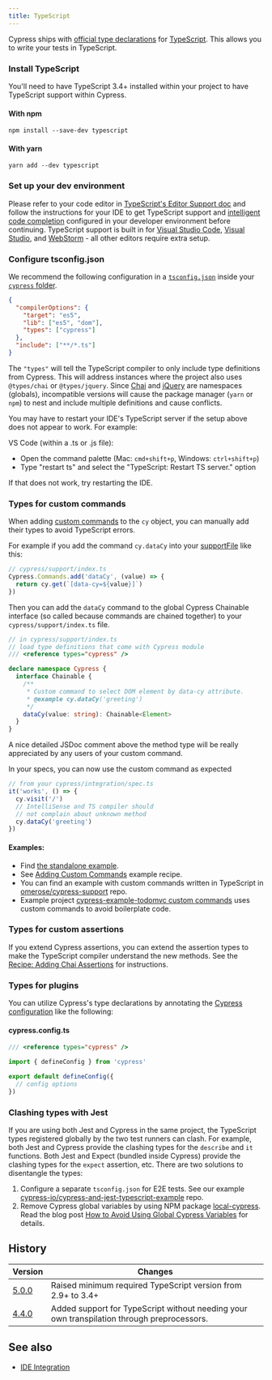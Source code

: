 ```yaml
---
title: TypeScript
---
```


Cypress ships with
[official type declarations](https://github.com/cypress-io/cypress/tree/develop/cli/types)
for [TypeScript](https://www.typescriptlang.org/). This allows you to write your
tests in TypeScript.

### Install TypeScript

You'll need to have TypeScript 3.4+ installed within your project to have
TypeScript support within Cypress.

#### With npm

```shell
npm install --save-dev typescript
```

#### With yarn

```shell
yarn add --dev typescript
```

### Set up your dev environment

Please refer to your code editor in
[TypeScript's Editor Support doc](https://github.com/Microsoft/TypeScript/wiki/TypeScript-Editor-Support)
and follow the instructions for your IDE to get TypeScript support and
[intelligent code completion](/guides/tooling/IDE-integration#Intelligent-Code-Completion)
configured in your developer environment before continuing. TypeScript support
is built in for [Visual Studio Code](https://code.visualstudio.com/),
[Visual Studio](https://www.visualstudio.com/), and
[WebStorm](https://www.jetbrains.com/webstorm/) - all other editors require
extra setup.

### Configure tsconfig.json

We recommend the following configuration in a
[`tsconfig.json`](http://www.typescriptlang.org/docs/handbook/tsconfig-json.html)
inside your
[`cypress` folder](/guides/core-concepts/writing-and-organizing-tests#Folder-Structure).

```json
{
  "compilerOptions": {
    "target": "es5",
    "lib": ["es5", "dom"],
    "types": ["cypress"]
  },
  "include": ["**/*.ts"]
}
```

The `"types"` will tell the TypeScript compiler to only include type definitions
from Cypress. This will address instances where the project also uses
`@types/chai` or `@types/jquery`. Since
[Chai](/guides/references/bundled-tools#Chai) and
[jQuery](/guides/references/bundled-tools#Other-Library-Utilities) are
namespaces (globals), incompatible versions will cause the package manager
(`yarn` or `npm`) to nest and include multiple definitions and cause conflicts.

<Alert type="warning">

You may have to restart your IDE's TypeScript server if the setup above does not
appear to work. For example:

VS Code (within a .ts or .js file):

- Open the command palette (Mac: `cmd+shift+p`, Windows: `ctrl+shift+p`)
- Type "restart ts" and select the "TypeScript: Restart TS server." option

If that does not work, try restarting the IDE.

</Alert>

### Types for custom commands

When adding [custom commands](/api/cypress-api/custom-commands) to the `cy`
object, you can manually add their types to avoid TypeScript errors.

For example if you add the command `cy.dataCy` into your
[supportFile](/guides/references/configuration#Folders-Files) like this:

```typescript
// cypress/support/index.ts
Cypress.Commands.add('dataCy', (value) => {
  return cy.get(`[data-cy=${value}]`)
})
```

Then you can add the `dataCy` command to the global Cypress Chainable interface
(so called because commands are chained together) to your
`cypress/support/index.ts` file.

```typescript
// in cypress/support/index.ts
// load type definitions that come with Cypress module
/// <reference types="cypress" />

declare namespace Cypress {
  interface Chainable {
    /**
     * Custom command to select DOM element by data-cy attribute.
     * @example cy.dataCy('greeting')
     */
    dataCy(value: string): Chainable<Element>
  }
}
```

<Alert type="info">

A nice detailed JSDoc comment above the method type will be really appreciated
by any users of your custom command.

</Alert>

In your specs, you can now use the custom command as expected

```typescript
// from your cypress/integration/spec.ts
it('works', () => {
  cy.visit('/')
  // IntelliSense and TS compiler should
  // not complain about unknown method
  cy.dataCy('greeting')
})
```

#### Examples:

- Find
  [the standalone example](https://github.com/cypress-io/add-cypress-custom-command-in-typescript).
- See
  [Adding Custom Commands](https://github.com/cypress-io/cypress-example-recipes#fundamentals)
  example recipe.
- You can find an example with custom commands written in TypeScript in
  [omerose/cypress-support](https://github.com/omerose/cypress-support) repo.
- Example project
  [cypress-example-todomvc custom commands](https://github.com/cypress-io/cypress-example-todomvc#custom-commands)
  uses custom commands to avoid boilerplate code.

### Types for custom assertions

If you extend Cypress assertions, you can extend the assertion types to make the
TypeScript compiler understand the new methods. See the
[Recipe: Adding Chai Assertions](/examples/examples/recipes#Fundamentals) for
instructions.

### Types for plugins

You can utilize Cypress's type declarations by annotating the
[Cypress configuration](/guides/references/configuration) like the following:

#### cypress.config.ts

```typescript
/// <reference types="cypress" />

import { defineConfig } from 'cypress'

export default defineConfig({
  // config options
})
```

### Clashing types with Jest

If you are using both Jest and Cypress in the same project, the TypeScript types
registered globally by the two test runners can clash. For example, both Jest
and Cypress provide the clashing types for the `describe` and `it` functions.
Both Jest and Expect (bundled inside Cypress) provide the clashing types for the
`expect` assertion, etc. There are two solutions to disentangle the types:

1. Configure a separate `tsconfig.json` for E2E tests. See our example
   [cypress-io/cypress-and-jest-typescript-example](https://github.com/cypress-io/cypress-and-jest-typescript-example)
   repo.
2. Remove Cypress global variables by using NPM package
   [local-cypress](https://github.com/bahmutov/local-cypress). Read the blog
   post
   [How to Avoid Using Global Cypress Variables](https://glebbahmutov.com/blog/local-cypress/)
   for details.

## History

| Version                                     | Changes                                                                                    |
| ------------------------------------------- | ------------------------------------------------------------------------------------------ |
| [5.0.0](/guides/references/changelog#5-0-0) | Raised minimum required TypeScript version from 2.9+ to 3.4+                               |
| [4.4.0](/guides/references/changelog#4-4-0) | Added support for TypeScript without needing your own transpilation through preprocessors. |

## See also

- [IDE Integration](/guides/tooling/IDE-integration)
